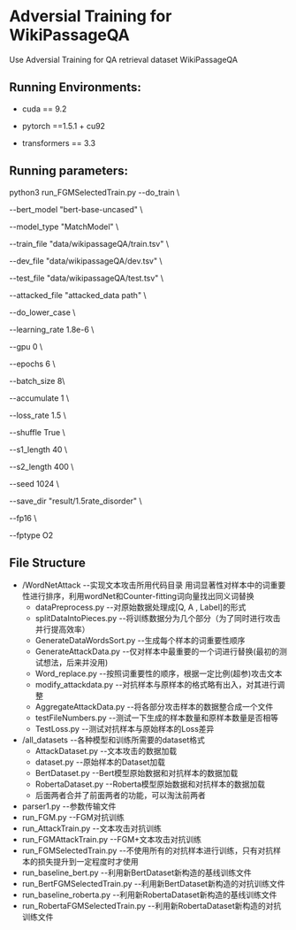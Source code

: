 # Adversial Training for WikiPassageQA

Use Adversial Training for QA retrieval dataset WikiPassageQA

## Running Environments:

+ cuda == 9.2

+ pytorch ==1.5.1 + cu92
+ transformers == 3.3 

## **Running parameters:**

python3 run_FGMSelectedTrain.py --do_train \

--bert_model "bert-base-uncased"   \

--model_type "MatchModel" \

--train_file "data/wikipassageQA/train.tsv"   \

--dev_file "data/wikipassageQA/dev.tsv" \

--test_file "data/wikipassageQA/test.tsv"   \

--attacked_file "attacked_data path"  \

--do_lower_case \

--learning_rate 1.8e-6  \

--gpu 0 \

--epochs 6 \

--batch_size 8\

 --accumulate 1  \

--loss_rate 1.5 \

--shuffle True \

--s1_length 40 \

--s2_length 400  \

--seed 1024 \

--save_dir "result/1.5rate_disorder" \

 --fp16 \

--fptype O2



## File Structure

+ /WordNetAttack  --实现文本攻击所用代码目录
  用词显著性对样本中的词重要性进行排序，利用wordNet和Counter-fitting词向量找出同义词替换
  + dataPreprocess.py  --对原始数据处理成[Q, A , Label]的形式
  + splitDataIntoPieces.py  --将训练数据分为几个部分（为了同时进行攻击并行提高效率）
  + GenerateDataWordsSort.py  --生成每个样本的词重要性顺序
  + GenerateAttackData.py   --仅对样本中最重要的一个词进行替换(最初的测试想法，后来并没用)
  + Word_replace.py  --按照词重要性的顺序，根据一定比例(超参)攻击文本
  + modify_attackdata.py  --对抗样本与原样本的格式略有出入，对其进行调整
  + AggregateAttackData.py  --将各部分攻击样本的数据整合成一个文件
  + testFileNumbers.py  --测试一下生成的样本数量和原样本数量是否相等
  + TestLoss.py  --测试对抗样本与原始样本的Loss差异
+ /all_datasets  --各种模型和训练所需要的dataset格式
  + AttackDataset.py  --文本攻击的数据加载
  + dataset.py  --原始样本的Dataset加载
  + BertDataset.py  --Bert模型原始数据和对抗样本的数据加载
  + RobertaDataset.py --Roberta模型原始数据和对抗样本的数据加载
  + 后面两者合并了前面两者的功能，可以淘汰前两者
+ parser1.py  --参数传输文件
+ run_FGM.py   --FGM对抗训练
+ run_AttackTrain.py  --文本攻击对抗训练
+ run_FGMAttackTrain.py  --FGM+文本攻击对抗训练
+ run_FGMSelectedTrain.py  --不使用所有的对抗样本进行训练，只有对抗样本的损失提升到一定程度时才使用
+ run_baseline_bert.py  --利用新BertDataset新构造的基线训练文件
+ run_BertFGMSelectedTrain.py  --利用新BertDataset新构造的对抗训练文件
+ run_baseline_roberta.py  --利用新RobertaDataset新构造的基线训练文件
+ run_RobertaFGMSelectedTrain.py  --利用新RobertaDataset新构造的对抗训练文件



